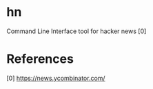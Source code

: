 hn
==

Command Line Interface tool for hacker news [0]


References
==========

[0] https://news.ycombinator.com/
